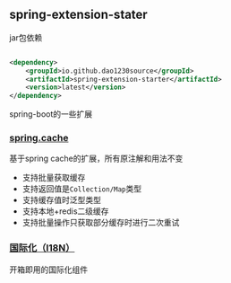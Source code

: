 ## spring-extension-stater

jar包依赖

```xml

<dependency>
    <groupId>io.github.dao1230source</groupId>
    <artifactId>spring-extension-starter</artifactId>
    <version>latest</version>
</dependency>
```

spring-boot的一些扩展

### [spring.cache](./spring-cache.md)

基于spring cache的扩展，所有原注解和用法不变

- 支持批量获取缓存
- 支持返回值是`Collection/Map`类型
- 支持缓存值时泛型类型
- 支持本地+redis二级缓存
- 支持批量操作只获取部分缓存时进行二次重试

### [国际化（I18N）](./国际化(I18N).md)

开箱即用的国际化组件
